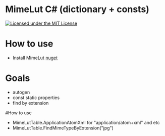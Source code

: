 
# MimeLut C# (dictionary + consts)
[![Licensed under the MIT License](https://img.shields.io/badge/License-MIT-blue.svg)](https://github.com/mcdis/SharpChakra/blob/master/LICENSE)

# How to use
- Install MimeLut [nuget](https://www.nuget.org/packages/MimeLut)


# Goals
- autogen
- const static properties
- find by extension

#How to use
- MimeLutTable.ApplicationAtomXml for "application/atom+xml" and etc
- MimeLutTable.FindMimeTypeByExtension("jpg")
